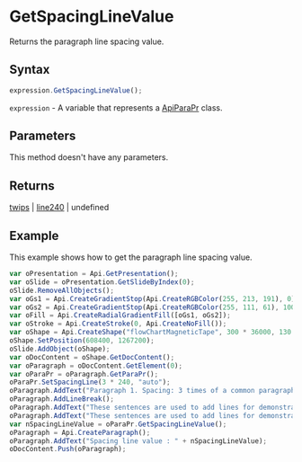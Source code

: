 # GetSpacingLineValue

Returns the paragraph line spacing value.

## Syntax

```javascript
expression.GetSpacingLineValue();
```

`expression` - A variable that represents a [ApiParaPr](../ApiParaPr.md) class.

## Parameters

This method doesn't have any parameters.

## Returns

[twips](../../Enumeration/twips.md) \| [line240](../../Enumeration/line240.md) \| undefined

## Example

This example shows how to get the paragraph line spacing value.

```javascript editor-
var oPresentation = Api.GetPresentation();
var oSlide = oPresentation.GetSlideByIndex(0);
oSlide.RemoveAllObjects();
var oGs1 = Api.CreateGradientStop(Api.CreateRGBColor(255, 213, 191), 0);
var oGs2 = Api.CreateGradientStop(Api.CreateRGBColor(255, 111, 61), 100000);
var oFill = Api.CreateRadialGradientFill([oGs1, oGs2]);
var oStroke = Api.CreateStroke(0, Api.CreateNoFill());
var oShape = Api.CreateShape("flowChartMagneticTape", 300 * 36000, 130 * 36000, oFill, oStroke);
oShape.SetPosition(608400, 1267200);
oSlide.AddObject(oShape);
var oDocContent = oShape.GetDocContent();
var oParagraph = oDocContent.GetElement(0);
var oParaPr = oParagraph.GetParaPr();
oParaPr.SetSpacingLine(3 * 240, "auto");
oParagraph.AddText("Paragraph 1. Spacing: 3 times of a common paragraph line spacing.");
oParagraph.AddLineBreak();
oParagraph.AddText("These sentences are used to add lines for demonstrative purposes. ");
oParagraph.AddText("These sentences are used to add lines for demonstrative purposes. ");
var nSpacingLineValue = oParaPr.GetSpacingLineValue();
oParagraph = Api.CreateParagraph();
oParagraph.AddText("Spacing line value : " + nSpacingLineValue);
oDocContent.Push(oParagraph);
```
